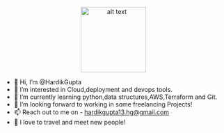  <p align="center">
<img src="https://user-images.githubusercontent.com/46247882/87126810-77e5d000-c2aa-11ea-832f-70aa4fe394f9.gif" alt="alt text" width="150" height="150" />
</p>





- 👋 Hi, I’m @HardikGupta
- 👀 I’m interested in Cloud,deployment and devops tools.
- 🌱 I’m currently learning python,data structures,AWS,Terraform and Git.
- 💞️ I’m looking forward to working in some freelancing Projects!
- 📫 Reach out to me on - hardikgupta13.hg@gmail.com
- 👋 I love to travel and meet new people!

<!---
harryg13/harryg13 is a ✨ special ✨ repository because its `README.md` (this file) appears on your GitHub profile.
You can click the Preview link to take a look at your changes.
--->
